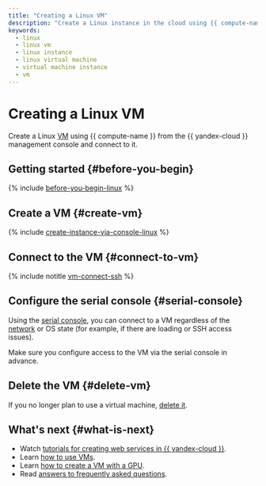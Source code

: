 ```yaml
---
title: "Creating a Linux VM"
description: "Create a Linux instance in the cloud using {{ compute-name }}. You can connect to a Linux instance over SSH\_using the console or\_the PuTTY program. To connect to the Linux instance, specify its public address."
keywords:
  - linux
  - linux vm
  - linux instance
  - linux virtual machine
  - virtual machine instance
  - vm
---
```


# Creating a Linux VM

Create a Linux [VM](../concepts/vm.md) using {{ compute-name }} from the {{ yandex-cloud }} management console and connect to it.

## Getting started {#before-you-begin}

{% include [before-you-begin-linux](../../_includes/compute/before-you-begin-linux.md) %}

## Create a VM {#create-vm}

{% include [create-instance-via-console-linux](../_includes_service/create-instance-via-console-linux.md) %}

## Connect to the VM {#connect-to-vm}

{% include notitle [vm-connect-ssh](../operations/vm-connect/ssh.md#vm-connect) %}

## Configure the serial console {#serial-console}

Using the [serial console](../operations/serial-console/index.md), you can connect to a VM regardless of the [network](../../vpc/concepts/network.md#network) or OS state (for example, if there are loading or SSH access issues).

Make sure you configure access to the VM via the serial console in advance.

## Delete the VM {#delete-vm}

If you no longer plan to use a virtual machine, [delete it](../operations/vm-control/vm-delete.md).

## What's next {#what-is-next}

* Watch [tutorials for creating web services in {{ yandex-cloud }}](../../tutorials/security/index.md).
* Learn [how to use VMs](../operations/index.md).
* Learn [how to create a VM with a GPU](../operations/vm-create/create-vm-with-gpu.md).
* Read [answers to frequently asked questions](../qa/general.md).